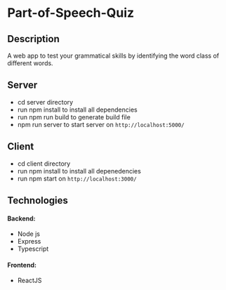 # Part-of-Speech-Quiz

## Description
A web app to test your grammatical skills by identifying the word class of different words. 

## Server
- cd server directory
- run npm install to install all dependencies
- run npm run build to generate build file
- npm run server to start server on `http://localhost:5000/`

## Client
- cd client directory
- run npm install to install all depenedencies
- run npm start on `http://localhost:3000/`

## Technologies
#### Backend:
- Node js
- Express
- Typescript

#### Frontend:
- ReactJS
